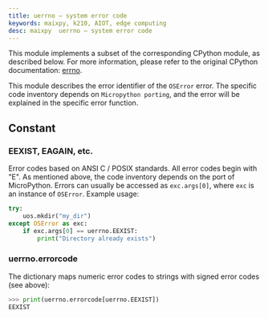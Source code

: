```yaml
---
title: uerrno — system error code
keywords: maixpy, k210, AIOT, edge computing
desc: maixpy  uerrno — system error code
---
```





This module implements a subset of the corresponding CPython module, as described below. For more information, please refer to the original CPython documentation: [errno](https://docs.python.org/3.5/library/errno.html#module-errno).

This module describes the error identifier of the `OSError` error. The specific code inventory depends on `Micropython porting`, and the error will be explained in the specific error function.


## Constant

### EEXIST, EAGAIN, etc.

Error codes based on ANSI C / POSIX standards. All error codes begin with "E". As mentioned above, the code inventory depends on the port of MicroPython. Errors can usually be accessed as `exc.args[0]`, where `exc` is an instance of `OSError`. Example usage:

```python
try:
    uos.mkdir("my_dir")
except OSError as exc:
    if exc.args[0] == uerrno.EEXIST:
        print("Directory already exists")
```

### uerrno.errorcode

The dictionary maps numeric error codes to strings with signed error codes (see above):

```python
>>> print(uerrno.errorcode[uerrno.EEXIST])
EEXIST
```
